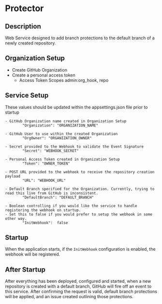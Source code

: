# Protector

## Description
Web Service designed to add branch protections to the default branch of a newly created repository.

## Organization Setup
* Create GitHub Organization
* Create a personal access token
	* Access Token Scopes admin:org_hook, repo
	
## Service Setup
These values should be updated within the appsettings.json file prior to startup

```
- GitHub Organization name created in Organization Setup
		"Organization": "ORGANIZATION_NAME"

- GitHub User to use within the created Organization
		"OrgOwner": "ORGANIZATION_OWNER"

- Secret provided to the Webhook to validate the Event Signature
		"Secret": "WEBHOOK_SECRET"

- Personal Access Token created in Organization Setup
		"Token": "OWNER_TOKEN"

- POST URL provided to the webhook to receive the repository creation payload
		"URL": "WEBHOOK_URL"
		
- Default Branch specified for the Organization. Currently, trying to read this live from GitHub is inconsistent.
		"DefaultBranch": "DEFAULT_BRANCH"

- Boolean controlling if you would like the service to handle registering the webhook on startup.
- Set this to false if you would prefer to setup the webhook in some other way.
		"InitWebhook":  false
```

## Startup
When the application starts, if the `InitWebhook` configuration is enabled, the webhook will be registered.

## After Startup
After everything has been deployed, configured and started, when a new repository is created with a default branch, GitHub will fire off an event to this service. After confirming the request is valid, default branch protections will be applied, and an issue created outlining those protections.

